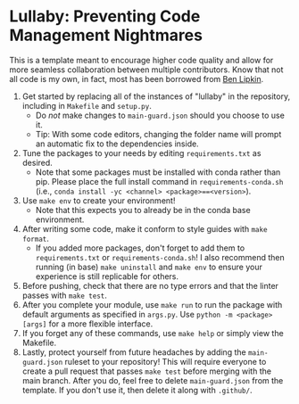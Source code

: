 # Lullaby: Preventing Code Management Nightmares
This is a template meant to encourage higher code quality and allow for more seamless collaboration between multiple contributors. Know that not all code is my own, in fact, most has been borrowed from [Ben Lipkin](https://benlipkin.github.io).

1. Get started by replacing all of the instances of "lullaby" in the repository, including in `Makefile` and `setup.py`.
    - Do *not* make changes to `main-guard.json` should you choose to use it.
    - Tip: With some code editors, changing the folder name will prompt an automatic fix to the dependencies inside.
2. Tune the packages to your needs by editing `requirements.txt` as desired.
    - Note that some packages must be installed with conda rather than pip. Please place the full install command in `requirements-conda.sh` (i.e., `conda install -yc <channel> <package>==<version>`).
3. Use `make env` to create your environment!
    - Note that this expects you to already be in the conda base environment.
4. After writing some code, make it conform to style guides with `make format`.
    - If you added more packages, don't forget to add them to `requirements.txt` or `requirements-conda.sh`! I also recommend then running (in base) `make uninstall` and `make env` to ensure your experience is still replicable for others.
5. Before pushing, check that there are no type errors and that the linter passes with `make test`.
6. After you complete your module, use `make run` to run the package with default arguments as specified in `args.py`. Use `python -m <package> [args]` for a more flexible interface.
7. If you forget any of these commands, use `make help` or simply view the Makefile.
8. Lastly, protect yourself from future headaches by adding the `main-guard.json` ruleset to your repository! This will require everyone to create a pull request that passes `make test` before merging with the main branch. After you do, feel free to delete `main-guard.json` from the template. If you don't use it, then delete it along with `.github/`.
